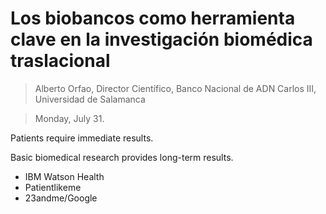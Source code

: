 # Los biobancos como herramienta clave en la investigación biomédica traslacional

> Alberto Orfao, Director Científico, Banco Nacional de ADN Carlos III, Universidad de Salamanca

> Monday, July 31.

Patients require immediate results.

Basic biomedical research provides long-term results.

- IBM Watson Health
- Patientlikeme
- 23andme/Google
